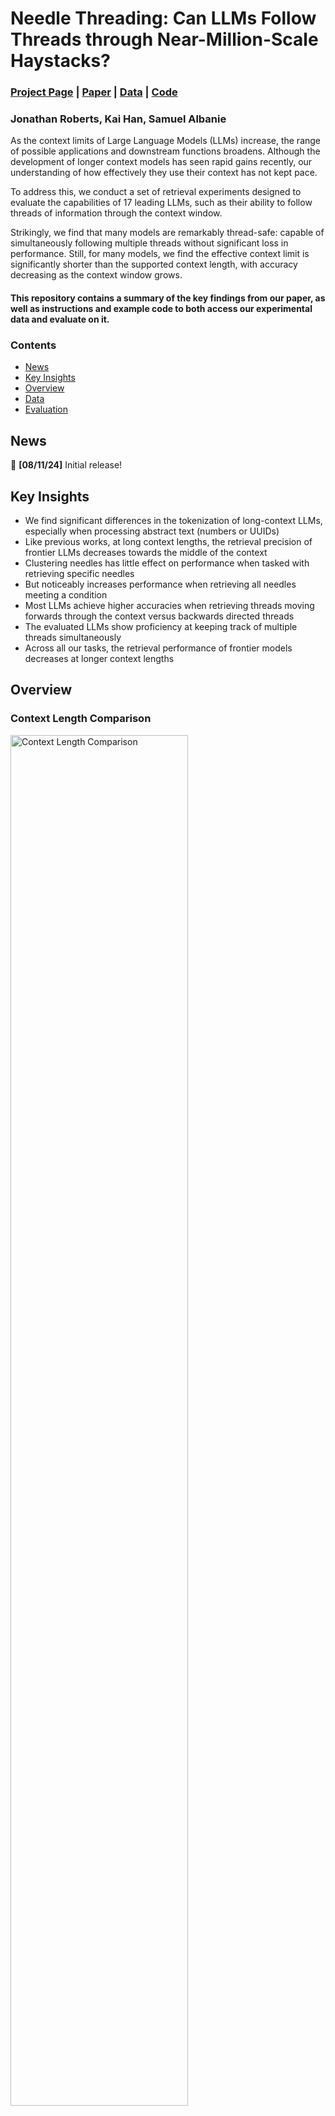 # Needle Threading: Can LLMs Follow Threads through Near-Million-Scale Haystacks?

### [Project Page](https://needle-threading.github.io) | [Paper](https://arxiv.org/abs/2411.05000) | [Data](https://huggingface.co/datasets/jonathan-roberts1/needle-threading) | [Code](https://github.com/jonathan-roberts1/needle-threading/)

### Jonathan Roberts, Kai Han, Samuel Albanie

As the context limits of Large Language Models (LLMs) increase, the range of possible applications and downstream functions broadens. Although the development of longer context models has seen rapid gains recently, our understanding of how effectively they use their context has not kept pace. 

To address this, we conduct a set of retrieval experiments designed to evaluate the capabilities of 17 leading LLMs, such as their ability to follow threads of information through the context window. 

Strikingly, we find that many models are remarkably thread-safe: capable of simultaneously following multiple threads without significant loss in performance. Still, for many models, we find the effective context limit is significantly shorter than the supported context length, with accuracy decreasing as the context window grows.

#### This repository contains a summary of the key findings from our paper, as well as instructions and example code to both access our experimental data and evaluate on it.
### Contents
  - [News](#news)
  - [Key Insights](#key-insights)
  - [Overview](#overview)
  - [Data](#data)
  - [Evaluation](#evaluation)

## News
🎉 **[08/11/24]** Initial release!

## Key Insights
- We find significant differences in the tokenization of long-context LLMs, especially when processing abstract text (numbers or UUIDs)
- Like previous works, at long context lengths, the retrieval precision of frontier LLMs decreases towards the middle of the context
- Clustering needles has little effect on performance when tasked with retrieving specific needles
- But noticeably increases performance when retrieving all needles meeting a condition
- Most LLMs achieve higher accuracies when retrieving threads moving forwards through the context versus backwards directed threads
- The evaluated LLMs show proficiency at keeping track of multiple threads simultaneously
- Across all our tasks, the retrieval performance of frontier models decreases at longer context lengths

## Overview

### Context Length Comparison
<img src="images/context_length_comparison_llama_essay.png" alt="Context Length Comparison" width="75%" />

### Tasks
<img src="images/schematic.png" alt="Tasks" width="75%" />

### Frontier models are remarkably thread-safe
<img src="images/thread_safe.png" alt="Frontier models are remarkably thread-safe" width="75%" />

### Aggregated Results
<img src="images/table.png" alt="Aggregated Results" width="75%" />

### Effective Context Length
**Single Needle** left, **Multiple Needles** right
<div style="display: flex; justify-content: space-between;">
    <img src="images/single_needle_contours.png" alt="Single Needle Contours" width="49%" />
    <img src="images/multi_needle_contour.png" alt="Multi Needle Contour" width="49%" />
</div>


## Data

Our experimental data can be accessed either using the HuggingFace datasets library or by manual download.

### Option 1: HuggingFace datasets
```python
from datasets import load_dataset

# task splits can be downloaded separately:
# splits = ['Single_Needle', 'Multi_Needle', 'Conditional_Needle', 'Single_Thread', 'Multi_Thread']
single_needle_dataset = load_dataset("jonathan-roberts1/needle-threading", split='Single_Needle')

"""
Dataset({
    features: ['id', 'haystack', 'keys', 'values', 'question', 'context_length', 'num_kv_pairs',
    'repeat_number', 'needle_depth', 'num_needles', 'needle_placement', 'conditional_character',
    'thread_length', 'thread_direction', 'num_threads'],
    num_rows: 660
})
Note the units of context_length are number of characters.
"""

# query individual questions
single_needle_dataset[5] # e.g., the 6th element
"""
{'id': 5, 'haystack': '{"e3e70682-c209-4cac-629f-6fbed82c07cd": "f728b4fa-4248-5e3a-0a5d-2f346baa9455",
"eb1...": "964a870c-7c87-9b74-1d87-8f9f9cdf5a86"}', 'keys': '247a8333-f7b0-b7d2-cda8-056c3d15eef7',
'values': '1759edc3-72ae-2244-8b01-63c1cd9d2b7d', 'question': 'Extract the value corresponding to
the specified key in the JSON object. Key: "247a83...-cda8-056c3d15eef7"\n Corresponding value: ',
'context_length': 2000, 'num_kv_pairs': 25, 'repeat_number': 0, 'needle_depth': '50', 'num_needles': 1,
'needle_placement': 'depthwise', 'conditional_character': 'N/A', 'thread_length': 1,
'thread_direction': 'N/A', 'num_threads': 0}
"""
```


### Option 2: Manual download

Directly downloading image files and question data from the needle-threading HuggingFace repository into the ```data``` directory in this repo.
```
cd data
wget "https://huggingface.co/datasets/jonathan-roberts1/needle-threading/resolve/main/json_data.zip?download=true" -O json_data.zip
unzip json_data.zip && rm json_data.zip
```
#### Expected structure
```
├── data
    ├── json_data
        ├── Single_Needle.json
        ├── Multiple_Needles.json
        ├── Conditional_Needles.json
        ├── Single_Threads.json
        ├── Multi_Threads.json
```

Note: ```data_json/``` needs to be downloaded.


## Evaluation

### Single Needle example inference using Gemini 1.5 Flash
```python
from datasets import load_dataset
import vertexai
from vertexai.preview.generative_models import GenerativeModel
from tqdm import tqdm
import pandas as pd
from ast import literal_eval

project_id = "YOUR_PROJECT_ID"
region = "REGION" # eg "us-central1"
model_name = "gemini-1.5-flash-preview-0514"

dataset = load_dataset("jonathan-roberts1/needle-threading", 
    split="Single_Needle") # optional: set cache_dir="PATH/TO/MY/CACHE/DIR"

# dataframe to store results
output_df = pd.DataFrame(columns=["Question_ID", "Output", "Answer", "Correct?"])

# Initialise generative multimodal model
vertexai.init(project=project_id, location=region)
generative_multimodal_model = GenerativeModel(model_name)
config = {
        "max_output_tokens": 100,
        "temperature": 0,
        "top_k": 1
    }

# Iterate over questions
for idx, item in tqdm(enumerate(dataset)):

    question = item['question']
    haystack = item['haystack']
    # see our paper the specific prompt structure we use
    prompt = haystack + '\n' + question
    model_response = generative_multimodal_model.generate_content(contents=prompt,
                                                            generation_config=config).text
    model_response.strip()
    model_response = literal_eval(model_response)

    answer = item['values']

    # evaluate answer
    model_answer = model_response[0:len(str(answer))]
    correct = model_answer == str(answer)

    # store results
    results_row = {"Question_ID": item['id'], "Output": model_response,
                    "Answer": answer, "Correct?": correct}
    output_df = pd.concat([output_df, pd.DataFrame([results_row])], ignore_index=True)

    # save output
    #output_df.to_csv("PATH/TO/SAVE/DIR", index=False)

# compute accuracy
accuracy = output_df["Correct?"].mean()
    
print(f"{model_name} Single_Needle: {100 * accuracy:.2f}%")
```

## Citation
If you found our work useful in your own research, please consider citing our paper:
```latex
@article{roberts2024needle,
  title={Needle Threading: Can LLMs Follow Threads through Near-Million-Scale Haystacks?},
  author={Roberts, Jonathan and Han, Kai and Albanie, Samuel},
  journal={arXiv preprint arXiv:2411.05000},
  year={2024}
}
```










